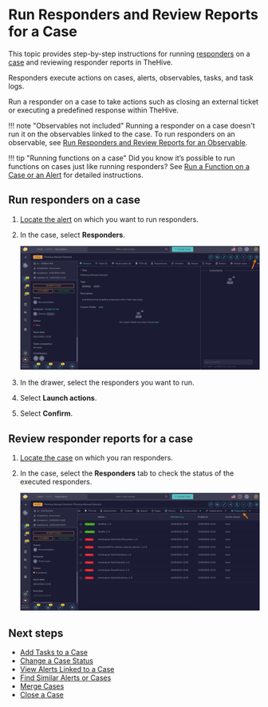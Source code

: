 # Run Responders and Review Reports for a Case

This topic provides step-by-step instructions for running [responders](../../../administration/cortex/about-cortex.md) on a [case](about-cases.md) and reviewing responder reports in TheHive.

Responders execute actions on cases, alerts, observables, tasks, and task logs.

Run a responder on a case to take actions such as closing an external ticket or executing a predefined response within TheHive.

!!! note "Observables not included"
    Running a responder on a case doesn't run it on the observables linked to the case. To run responders on an observable, see [Run Responders and Review Reports for an Observable](./observables/run-responders-on-an-observable.md).

!!! tip "Running functions on a case"
    <!-- md:version 5.4 --> Did you know it’s possible to run functions on cases just like running responders? See [Run a Function on a Case or an Alert](../../organization/configure-organization/manage-functions/run-a-function-case-alert.md) for detailed instructions.

## Run responders on a case

1. [Locate the alert](./search-for-cases/find-a-case.md) on which you want to run responders.

2. In the case, select **Responders**.

    ![Responders button](../../../images/user-guides/organization/configure-organization/manage-functions/responders-button.png)

3. In the drawer, select the responders you want to run.

4. Select **Launch actions**.

5. Select **Confirm**.

## Review responder reports for a case

1. [Locate the case](./search-for-cases/find-a-case.md) on which you ran responders.

2. In the case, select the **Responders** tab to check the status of the executed responders.

    ![Responders tab](../../../images/user-guides/analyst-corner/cases/responders-tab-case.png)

<h2>Next steps</h2>

* [Add Tasks to a Case](add-tasks-to-a-case.md)
* [Change a Case Status](change-status-case.md)
* [View Alerts Linked to a Case](view-alerts-linked-to-a-case.md)
* [Find Similar Alerts or Cases](find-similar-alerts-cases.md)
* [Merge Cases](merge-cases.md)
* [Close a Case](close-a-case.md)
